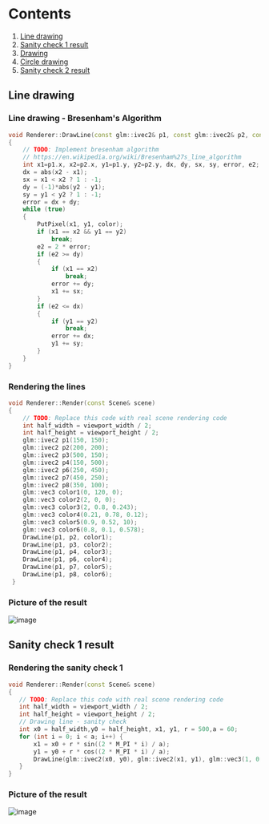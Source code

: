 # Contents

1. [ Line drawing ](#line-drawing)
2. [ Sanity check 1 result](#sanity-check-1-result)
3. [ Drawing ](#drawing)
4. [ Circle drawing ](#circle-drawing)
5. [ Sanity check 2 result](#sanity-check-2-result)
<a name="line-drawing"></a>
## Line drawing
### Line drawing - Bresenham's Algorithm

```c++
void Renderer::DrawLine(const glm::ivec2& p1, const glm::ivec2& p2, const glm::vec3& color)
{
	// TODO: Implement bresenham algorithm
	// https://en.wikipedia.org/wiki/Bresenham%27s_line_algorithm
	int x1=p1.x, x2=p2.x, y1=p1.y, y2=p2.y, dx, dy, sx, sy, error, e2;
	dx = abs(x2 - x1); 
	sx = x1 < x2 ? 1 : -1;
	dy = (-1)*abs(y2 - y1);
	sy = y1 < y2 ? 1 : -1;
	error = dx + dy;
	while (true)
	{
		PutPixel(x1, y1, color);
		if (x1 == x2 && y1 == y2)
			break;
		e2 = 2 * error;
		if (e2 >= dy)
		{
			if (x1 == x2) 
				break;
			error += dy;
			x1 += sx;
		}
		if (e2 <= dx)
		{
			if (y1 == y2)
				break;
			error += dx;
			y1 += sy;
		}
	}
}
```
### Rendering the lines

```c++
void Renderer::Render(const Scene& scene)
{
	// TODO: Replace this code with real scene rendering code
	int half_width = viewport_width / 2;
	int half_height = viewport_height / 2;
	glm::ivec2 p1(150, 150);
	glm::ivec2 p2(200, 200);
	glm::ivec2 p3(500, 150);
	glm::ivec2 p4(150, 500);
	glm::ivec2 p6(250, 450);
	glm::ivec2 p7(450, 250);
	glm::ivec2 p8(350, 100);
	glm::vec3 color1(0, 120, 0);
	glm::vec3 color2(2, 0, 0);
	glm::vec3 color3(2, 0.8, 0.243);
	glm::vec3 color4(0.21, 0.78, 0.12);
	glm::vec3 color5(0.9, 0.52, 10);
	glm::vec3 color6(0.8, 0.1, 0.578);
	DrawLine(p1, p2, color1);
	DrawLine(p1, p3, color2);
	DrawLine(p1, p4, color3);
	DrawLine(p1, p6, color4);
	DrawLine(p1, p7, color5);
	DrawLine(p1, p8, color6);
 }
 ```
 ### Picture of the result
 ![image](https://user-images.githubusercontent.com/83645233/201435962-3c91ef40-2663-4428-a804-e62440441b3f.png)
<a name="sanity-check-1-result"></a>
## Sanity check 1 result

### Rendering the sanity check 1
 ```c++
void Renderer::Render(const Scene& scene)
{
	// TODO: Replace this code with real scene rendering code
	int half_width = viewport_width / 2;
	int half_height = viewport_height / 2;
	// Drawing line - sanity check 
	int x0 = half_width,y0 = half_height, x1, y1, r = 500,a = 60;
	for (int i = 0; i < a; i++) {
		x1 = x0 + r * sin((2 * M_PI * i) / a);
		y1 = y0 + r * cos((2 * M_PI * i) / a);
		DrawLine(glm::ivec2(x0, y0), glm::ivec2(x1, y1), glm::vec3(1, 0, 2));
	}
}
```
### Picture of the result
![image](https://user-images.githubusercontent.com/83645233/201371508-7735b434-1bb7-478c-bcca-a272e0bc745b.png)
